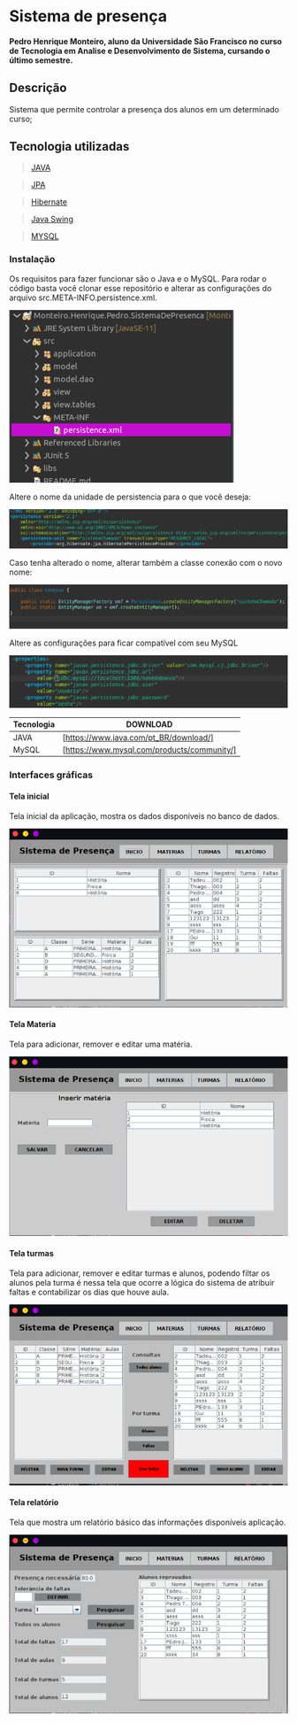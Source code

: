 # Sistema de presença

#### Pedro Henrique Monteiro, aluno da Universidade São Francisco no curso de Tecnologia em Analise e Desenvolvimento de Sistema, cursando o último semestre.

## Descrição
Sistema que permite controlar a presença dos alunos em um determinado curso;

## Tecnologia utilizadas
> [JAVA](https://www.java.com/pt_BR/)

> [JPA](https://docs.spring.io/spring-data/jpa/docs/current/reference/html/#reference)

> [Hibernate](https://hibernate.org/)

> [Java Swing](https://docs.oracle.com/javase/7/docs/api/javax/swing/package-summary.html)

> [MYSQL](https://www.mysql.com/)

### Instalação

Os requisitos para fazer funcionar são o Java e o MySQL.
Para rodar o código basta você clonar esse repositório e alterar as configurações do arquivo src.META-INFO.persistence.xml.

![](imagens/editarPersitence.png)

Altere o nome da unidade de persistencia para o que você deseja:

![](imagens/unidadeDePersitence.png)

Caso tenha alterado o nome, alterar também a classe conexão com o novo nome:

![](imagens/Screenshot%20from%202020-11-14%2019-57-13.png)

Altere as configurações para ficar compatível com seu MySQL

![](imagens/propriedadePersitence.png)

|Tecnologia|DOWNLOAD|
|----------|--------|
|   JAVA   |[https://www.java.com/pt_BR/download/]|
|   MySQL  |[https://www.mysql.com/products/community/]|



### Interfaces gráficas

#### Tela inicial
Tela inicial da aplicação, mostra os dados disponíveis no banco de dados.

![](imagens/TelaInicial.png)

#### Tela Materia
Tela para adicionar, remover e editar uma matéria.

![](imagens/telaMateria.png)

#### Tela turmas
Tela para adicionar, remover e editar turmas e alunos, podendo filtar os alunos pela turma é nessa tela que ocorre a lógica do sistema de atribuir faltas e contabilizar os dias que houve aula.

![](imagens/telaTurmas.png)

#### Tela relatório
Tela que mostra um relatório básico das informações disponíveis aplicação.

![](imagens/TelaRelatorio.png)
